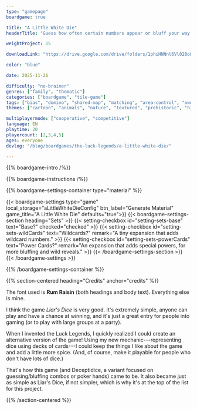```yaml
---
type: "gamepage"
boardgame: true

title: "A Little White Die"
headerTitle: "Guess how often certain numbers appear or bluff your way through it. A variant on Liar's Dice using cards."

weightProject: 15

downloadLink: "https://drive.google.com/drive/folders/1phiHNNnl6Vl028o8I-Fmm7l3xZTXoUK9"

color: "blue"

date: 2025-11-26

difficulty: "no-brainer"
genres: ["family", "thematic"]
categories: ["boardgame", "tile-game"]
tags: ["bias", "domino", "shared-map", "matching", "area-control", "ownership", "textless", "turn-based", "high-score"]
themes: ["cartoon", "animals", "nature", "textured", "prehistoric", "history"]

multiplayermode: ["cooperative", "competitive"]
language: EN
playtime: 20
playercount: [2,3,4,5]
ages: everyone
devlog: "/blog/boardgames/the-luck-legends/a-little-white-die/"

---
```


{{% boardgame-intro /%}}

{{% boardgame-instructions /%}}

{{% boardgame-settings-container type="material" %}}

{{< boardgame-settings type="game" local_storage="aLittleWhiteDieConfig" btn_label="Generate Material" game_title="A Little White Die" defaults="true">}}
  {{< boardgame-settings-section heading="Sets" >}}
    {{< setting-checkbox id="setting-sets-base" text="Base?" checked="checked" >}}
    {{< setting-checkbox id="setting-sets-wildCards" text="Wildcards?" remark="A tiny expansion that adds wildcard numbers." >}}
    {{< setting-checkbox id="setting-sets-powerCards" text="Power Cards?" remark="An expansion that adds special powers, for more bluffing and wild reveals." >}}
  {{< /boardgame-settings-section >}}
{{< /boardgame-settings >}}

{{% /boardgame-settings-container %}}

{{% section-centered heading="Credits" anchor="credits" %}}

The font used is **Rum Raisin** (both headings and body text). Everything else is mine.

I think the game _Liar's Dice_ is very good. It's extremely simple, anyone can play and have a chance at winning, and it's just a great entry for people into gaming (or to play with large groups at a party).

When I invented the Luck Legends, I quickly realized I could create an alternative version of the game! Using my new mechanic---representing dice using decks of cards---I could keep the things I like about the game and add a little more spice. (And, of course, make it playable for people who don't have lots of dice.)

That's how this game (and Deceptidice, a variant focused on guessing/bluffing combos or poker hands) came to be. It also became just as simple as Liar's Dice, if not simpler, which is why it's at the top of the list for this project.

{{% /section-centered %}}